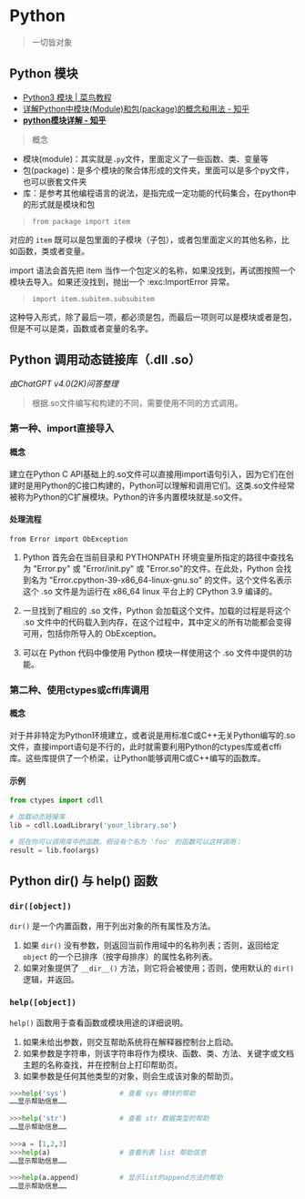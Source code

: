 # Python

> 一切皆对象

## Python 模块

- [Python3 模块 | 菜鸟教程](https://www.runoob.com/python3/python3-module.html)
- [详解Python中模块(Module)和包(package)的概念和用法 - 知乎](https://zhuanlan.zhihu.com/p/70556072)
- **[python模块详解 - 知乎](https://zhuanlan.zhihu.com/p/33913131)**

> 概念

- 模块(module)：其实就是`.py`文件，里面定义了一些函数、类、变量等
- 包(package)：是多个模块的聚合体形成的文件夹，里面可以是多个py文件，也可以嵌套文件夹
- 库：是参考其他编程语言的说法，是指完成一定功能的代码集合，在python中的形式就是模块和包

> `from package import item`

对应的 `item` 既可以是包里面的子模块（子包），或者包里面定义的其他名称，比如函数，类或者变量。

import 语法会首先把 item 当作一个包定义的名称，如果没找到，再试图按照一个模块去导入。如果还没找到，抛出一个 :exc:ImportError 异常。

> `import item.subitem.subsubitem`

这种导入形式，除了最后一项，都必须是包，而最后一项则可以是模块或者是包，但是不可以是类，函数或者变量的名字。

## Python 调用动态链接库（.dll .so）

*由ChatGPT v4.0(2K)问答整理*

> 根据.so文件编写和构建的不同，需要使用不同的方式调用。

### 第一种、import直接导入

#### 概念

建立在Python C API基础上的.so文件可以直接用import语句引入，因为它们在创建时是用Python的C接口构建的，Python可以理解和调用它们。这类.so文件经常被称为Python的C扩展模块。Python的许多内置模块就是.so文件。

#### 处理流程

`from Error import ObException`

1. Python 首先会在当前目录和 PYTHONPATH 环境变量所指定的路径中查找名为 "Error.py" 或 "Error/init.py" 或 "Error.so"的文件。在此处，Python 会找到名为 "Error.cpython-39-x86_64-linux-gnu.so" 的文件。这个文件名表示这个 .so 文件是为运行在 x86_64 linux 平台上的 CPython 3.9 编译的。

2. 一旦找到了相应的 .so 文件，Python 会加载这个文件。加载的过程是将这个 .so 文件中的代码载入到内存，在这个过程中，其中定义的所有功能都会变得可用，包括你所导入的 ObException。

3. 可以在 Python 代码中像使用 Python 模块一样使用这个 .so 文件中提供的功能。

### 第二种、使用ctypes或cffi库调用

#### 概念

对于并非特定为Python环境建立，或者说是用标准C或C++无关Python编写的.so文件，直接import语句是不行的，此时就需要利用Python的ctypes库或者cffi库。这些库提供了一个桥梁，让Python能够调用C或C++编写的函数库。

#### 示例

```Python
from ctypes import cdll

# 加载动态链接库
lib = cdll.LoadLibrary('your_library.so')

# 现在你可以调用库中的函数。假设有个名为 'foo' 的函数可以这样调用：
result = lib.foo(args)
```

## Python dir() 与 help() 函数

### `dir([object])`

`dir()` 是一个内置函数，用于列出对象的所有属性及方法。

1. 如果 `dir()` 没有参数，则返回当前作用域中的名称列表；否则，返回给定 `object` 的一个已排序（按字母排序）的属性名称列表。
2. 如果对象提供了 `__dir__()` 方法，则它将会被使用；否则，使用默认的 `dir()` 逻辑，并返回。

### `help([object])`

`help()` 函数用于查看函数或模块用途的详细说明。

1. 如果未给出参数，则交互帮助系统将在解释器控制台上启动。
2. 如果参数是字符串，则该字符串将作为模块、函数、类、方法、关键字或文档主题的名称查找，并在控制台上打印帮助页。
3. 如果参数是任何其他类型的对象，则会生成该对象的帮助页。

```Python
>>>help('sys')             # 查看 sys 模块的帮助
……显示帮助信息……
 
>>>help('str')             # 查看 str 数据类型的帮助
……显示帮助信息……
 
>>>a = [1,2,3]
>>>help(a)                 # 查看列表 list 帮助信息
……显示帮助信息……
 
>>>help(a.append)          # 显示list的append方法的帮助
……显示帮助信息……
```

